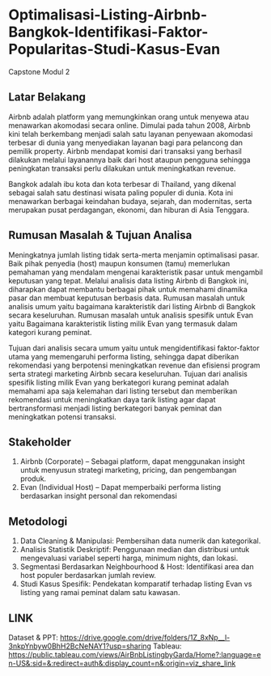 # Optimalisasi-Listing-Airbnb-Bangkok-Identifikasi-Faktor-Popularitas-Studi-Kasus-Evan
Capstone Modul 2
## Latar Belakang
Airbnb adalah platform yang memungkinkan orang untuk menyewa atau menawarkan akomodasi secara online. Dimulai pada tahun 2008, Airbnb kini telah berkembang menjadi salah satu layanan penyewaan akomodasi terbesar di dunia yang menyediakan layanan bagi para pelancong dan pemilik property. Airbnb mendapat komisi dari transaksi yang berhasil dilakukan melalui layanannya baik dari host ataupun pengguna sehingga peningkatan transaksi perlu dilakukan untuk meningkatkan revenue.

Bangkok adalah ibu kota dan kota terbesar di Thailand, yang dikenal sebagai salah satu destinasi wisata paling populer di dunia. Kota ini menawarkan berbagai keindahan budaya, sejarah, dan modernitas, serta merupakan pusat perdagangan, ekonomi, dan hiburan di Asia Tenggara.

## Rumusan Masalah & Tujuan Analisa
Meningkatnya jumlah listing tidak serta-merta menjamin optimalisasi pasar. Baik pihak penyedia (host) maupun konsumen (tamu) memerlukan pemahaman yang mendalam mengenai karakteristik pasar untuk mengambil keputusan yang tepat. Melalui analisis data listing Airbnb di Bangkok ini, diharapkan dapat membantu berbagai pihak untuk memahami dinamika pasar dan membuat keputusan berbasis data.
Rumusan masalah untuk analisis umum yaitu bagaimana karakteristik dari listing Airbnb di Bangkok secara keseluruhan.
Rumusan masalah untuk analisis spesifik untuk Evan yaitu Bagaimana karakteristik listing milik Evan yang termasuk dalam kategori kurang peminat.

Tujuan dari analisis secara umum yaitu untuk mengidentifikasi faktor-faktor utama yang memengaruhi performa listing, sehingga dapat diberikan rekomendasi yang berpotensi meningkatkan revenue dan efisiensi program serta strategi marketing Airbnb secara keseluruhan.
Tujuan dari analisis spesifik listing milik Evan yang berkategori kurang peminat adalah memahami apa saja kelemahan dari listing tersebut dan memberikan rekomendasi untuk meningkatkan daya tarik listing agar dapat bertransformasi menjadi listing berkategori banyak peminat dan meningkatkan potensi transaksi.

## Stakeholder
1. Airbnb (Corporate) – Sebagai platform, dapat menggunakan insight untuk menyusun strategi marketing, pricing, dan pengembangan produk.
2. Evan (Individual Host) – Dapat memperbaiki performa listing berdasarkan insight personal dan rekomendasi

## Metodologi
1. Data Cleaning & Manipulasi: Pembersihan data numerik dan kategorikal.
2. Analisis Statistik Deskriptif: Penggunaan median dan distribusi untuk mengevaluasi variabel seperti harga, minimum nights, dan lokasi.
3. Segmentasi Berdasarkan Neighbourhood & Host: Identifikasi area dan host populer berdasarkan jumlah review.
4. Studi Kasus Spesifik: Pendekatan komparatif terhadap listing Evan vs listing yang ramai peminat dalam satu kawasan.

## LINK
Dataset & PPT: https://drive.google.com/drive/folders/1Z_8xNp__l-3nkpYnbyw0BhH2BcNeNAY1?usp=sharing
Tableau: https://public.tableau.com/views/AirBnbListingbyGarda/Home?:language=en-US&:sid=&:redirect=auth&:display_count=n&:origin=viz_share_link


